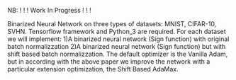 NB: ! ! !  Work In Progress ! ! !  

Binarized Neural Network on three types of datasets: MNIST, CIFAR-10, SVHN.
Tensorflow framework and Python_3 are required.
For each dataset we will implement: 1)A binarized neural network (Sign function) with original batch normalizzation 2)A binarized neural network (Sign function) but with shift based batch normalizzation.
The default optimizer is the Vanilla Adam, but in according with the above paper we improve the network with a particular extension optimization, the Shift Based AdaMax.

